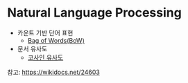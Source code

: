 # Natural Language Processing

- 카운트 기반 단어 표현
  - [Bag of Words(BoW)](https://github.com/jionchu/TIL/blob/master/NLP/Bag%20of%20Words(BoW).md)
- 문서 유사도
  - [코사인 유사도](https://github.com/jionchu/TIL/blob/master/NLP/코사인%20유사도(Cosine%20Similarity).md)

참고: https://wikidocs.net/24603